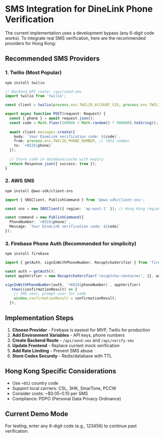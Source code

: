 # SMS Integration for DineLink Phone Verification

The current implementation uses a development bypass (any 6-digit code works). To integrate real SMS verification, here are the recommended providers for Hong Kong:

## Recommended SMS Providers

### 1. Twilio (Most Popular)
```bash
npm install twilio
```

```typescript
// Backend API route: /api/send-sms
import twilio from 'twilio';

const client = twilio(process.env.TWILIO_ACCOUNT_SID, process.env.TWILIO_AUTH_TOKEN);

export async function POST(request: Request) {
  const { phone } = await request.json();
  const code = Math.floor(100000 + Math.random() * 900000).toString();
  
  await client.messages.create({
    body: `Your DineLink verification code: ${code}`,
    from: process.env.TWILIO_PHONE_NUMBER, // +852 number
    to: `+852${phone}`
  });
  
  // Store code in database/cache with expiry
  return Response.json({ success: true });
}
```

### 2. AWS SNS
```bash
npm install @aws-sdk/client-sns
```

```typescript
import { SNSClient, PublishCommand } from '@aws-sdk/client-sns';

const sns = new SNSClient({ region: 'ap-east-1' }); // Hong Kong region

const command = new PublishCommand({
  PhoneNumber: `+852${phone}`,
  Message: `Your DineLink verification code: ${code}`
});
```

### 3. Firebase Phone Auth (Recommended for simplicity)
```bash
npm install firebase
```

```typescript
import { getAuth, signInWithPhoneNumber, RecaptchaVerifier } from 'firebase/auth';

const auth = getAuth();
const appVerifier = new RecaptchaVerifier('recaptcha-container', {}, auth);

signInWithPhoneNumber(auth, `+852${phoneNumber}`, appVerifier)
  .then((confirmationResult) => {
    // SMS sent, prompt user for code
    window.confirmationResult = confirmationResult;
  });
```

## Implementation Steps

1. **Choose Provider** - Firebase is easiest for MVP, Twilio for production
2. **Add Environment Variables** - API keys, phone numbers
3. **Create Backend Route** - `/api/send-sms` and `/api/verify-sms`
4. **Update Frontend** - Replace current mock verification
5. **Add Rate Limiting** - Prevent SMS abuse
6. **Store Codes Securely** - Redis/database with TTL

## Hong Kong Specific Considerations

- Use `+852` country code
- Support local carriers: CSL, 3HK, SmarTone, PCCW
- Consider costs: ~$0.05-0.10 per SMS
- Compliance: PDPO (Personal Data Privacy Ordinance)

## Current Demo Mode

For testing, enter any 6-digit code (e.g., 123456) to continue past verification.